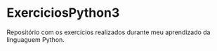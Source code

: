 # ExerciciosPython3
Repositório com os exercícios realizados durante meu aprendizado da linguaguem Python.
